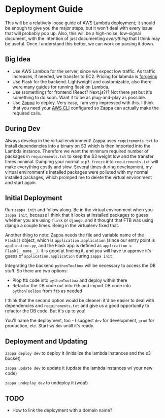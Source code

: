 # Deployment Guide

This will be a relatively loose guide of AWS Lambda deployment; it should be enough to give you the major steps, but it won't deal with every issue that will probably pop up. Also, this will be a high-noise, low-signal document, with the intention of just documenting *everything* that I think may be useful. Once I understand this better, we can work on parsing it down.

## Big Idea

- Use AWS Lambda for the server, since we expect low traffic. As traffic increases, if needed,
we transfer to EC2. Pricing for labmda is [forgiving](https://aws.amazon.com/lambda/pricing/)
- Use Flask for the backend. Lightweight and customizable, also there were many guides for
running flask on Lambda.
- Use (something) for frontend (React? Next.js?)? Not there yet but it's something to do soon.
Want it to be as plug-and-play as possible.
- Use [Zappa](https://github.com/zappa/Zappa) to deploy. Very easy, I am very impressed with
this. I think that you need your [AWS CLI](https://aws.amazon.com/cli/) configured so Zappa can actually
make the required calls.

## During Dev

Always develop in the virtual environment! Zappa uses `requirements.txt` to install dependencies into a binary on S3 which is then imported into the Lambda instance. Therefore we want the minimum required number of packages in `requirements.txt` to keep the S3 weight low and the transfer times minimal. Dumping your normal `pip3 freeze` into `requirements.txt` will make everything costly and slow. Several times during development, my virtual environment's installed packages were polluted with my normal installed packages, which promped me to delete the virtual environment and start again.

## Initial Deployment

Run `zappa init` and follow along. Be in the virtual environment when you `zappa init`, because I think that it looks at installed packages to guess whether you are using `flask` or `django`, and it thought that FTB was using django a couple times. Being in the virtualenv fixed that.

Another thing to note: Zappa needs the file and variable name of the `Flask()` object, which is `application.application` (since our entry point is `application.py`, and the Flask app is defined as `application = Flask(__name__)`. It is good at finding it, and you will have to approve it's guess of `application.application` during `zappa init`.

Integrating the backend `pythonToolbox` will be necessary to access the DB stuff. So there are two options:
- Plop ftb code into `pythonToolbox` and deploy within there
- Refactor the DB code out into `ftb` and import DB code into `pythonToolbox` from `ftb` as needed

I think that the second option would be cleaner: it'd be easier to deal with dependencies and `requirements.txt` and give us a good opportunity to refactor the DB code. But it's up to you!

You'll name the deployment, too - I suggest `dev` for development, `prod` for production, etc. Start w/ `dev` untill it's ready.

## Deployment and Updating

`zappa deploy dev` to deploy it (initialize the lambda instances and the s3 bucket)

`zappa update dev` to update it (update the lambda instances w/ your new code)

`zappa undeploy dev` to undeploy it (woa!)

## TODO

- How to link the deployment with a domain name?
